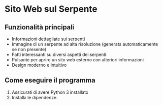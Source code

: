 # Sito Web sul Serpente
## Funzionalità principali
- Informazioni dettagliate sui serpenti
- Immagine di un serpente ad alta risoluzione (generata automaticamente se non presente)
- Fatti interessanti su diversi aspetti dei serpenti
- Pulsante per aprire un sito web esterno con ulteriori informazioni
- Design moderno e intuitivo
## Come eseguire il programma
1. Assicurati di avere Python 3 installato
2. Installa le dipendenze: